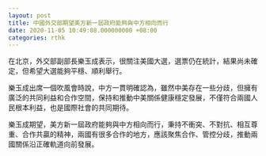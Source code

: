 ```yaml
---
layout: post
title: 中國外交部期望美方新一屆政府能夠與中方相向而行
date: 2020-11-05 10:49:08.000000000 +08:00
categories: rthk
---
```


在北京，外交部副部長樂玉成表示，很關注美國大選，選票仍在統計，結果尚未確定，但希望大選能夠平穩、順利舉行。

樂玉成出席一個吹風會時說，中方一貫明確認為，雖然中美存在一些分歧，但擁有廣泛的共同利益和合作空間，保持和推動中美關係健康穩定發展，不僅符合兩國人民根本利益，也是國際社會的共同期待。

樂玉成期望，美方新一屆政府能夠與中方相向而行，秉持不衝突、不對抗、相互尊重、合作共贏的精神，兩國有很多合作的地方，應該聚焦合作、管控分歧，推動兩國關係沿正確軌道向前發展。
